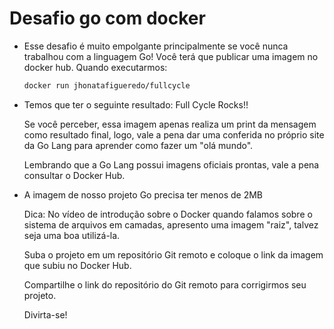 # Desafio go com docker

- Esse desafio é muito empolgante principalmente se você nunca trabalhou com a linguagem Go!
Você terá que publicar uma imagem no docker hub. Quando executarmos:

    `````bash
    docker run jhonatafigueredo/fullcycle
    `````

- Temos que ter o seguinte resultado: Full Cycle Rocks!!

    Se você perceber, essa imagem apenas realiza um print da mensagem como resultado final, logo, vale a pena dar uma conferida no próprio site da Go Lang para aprender como fazer um "olá mundo".

    Lembrando que a Go Lang possui imagens oficiais prontas, vale a pena consultar o Docker Hub.

- A imagem de nosso projeto Go precisa ter menos de 2MB

    Dica: No vídeo de introdução sobre o Docker quando falamos sobre o sistema de arquivos em camadas, apresento uma imagem "raiz", talvez seja uma boa utilizá-la.

    Suba o projeto em um repositório Git remoto e coloque o link da imagem que subiu no Docker Hub.

    Compartilhe o link do repositório do Git remoto para corrigirmos seu projeto.

    Divirta-se!